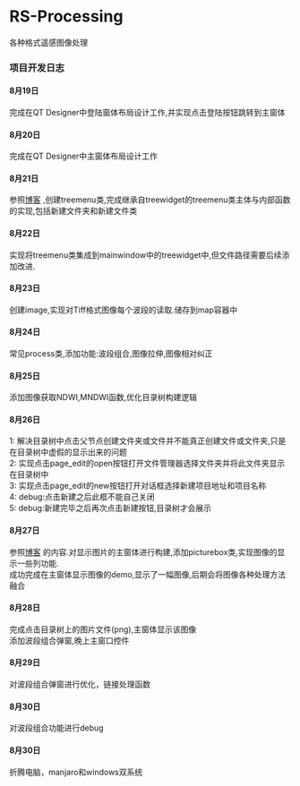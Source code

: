 # RS-Processing

各种格式遥感图像处理

### 项目开发日志

#### **8月19日**

完成在QT Designer中登陆窗体布局设计工作,并实现点击登陆按钮跳转到主窗体

#### **8月20日**

完成在QT Designer中主窗体布局设计工作

#### **8月21日**

参照<a href="https://blog.csdn.net/qq_37386287/article/details/107885260" target="_blank">博客</a>
,创建treemenu类,完成继承自treewidget的treemenu类主体与内部函数的实现,包括新建文件夹和新建文件类

#### **8月22日**

实现将treemenu类集成到mainwindow中的treewidget中,但文件路径需要后续添加改进.

#### **8月23日**

创建image,实现对Tiff格式图像每个波段的读取.储存到map容器中

#### **8月24日**

常见process类,添加功能:波段组合,图像拉伸,图像相对纠正

#### **8月25日**

添加图像获取NDWI,MNDWI函数,优化目录树构建逻辑

#### **8月26日**

1: 解决目录树中点击父节点创建文件夹或文件并不能真正创建文件或文件夹,只是在目录树中虚假的显示出来的问题  
2: 实现点击page_edit的open按钮打开文件管理器选择文件夹并将此文件夹显示在目录树中  
3: 实现点击page_edit的new按钮打开对话框选择新建项目地址和项目名称  
4: debug:点击新建之后此框不能自己关闭                     
5: debug:新建完毕之后再次点击新建按钮,目录树才会展示

#### **8月27日**

参照<a href="https://blog.csdn.net/liyuanbhu/article/details/46687495">博客</a>
的内容.对显示图片的主窗体进行构建,添加picturebox类,实现图像的显示一些列功能.  
成功完成在主窗体显示图像的demo,显示了一幅图像,后期会将图像各种处理方法融合

#### **8月28日**

完成点击目录树上的图片文件(png),主窗体显示该图像  
添加波段组合弹窗,晚上主窗口控件

#### **8月29日**
对波段组合弹窗进行优化，链接处理函数

#### **8月30日**
对波段组合功能进行debug

#### **8月30日**
折腾电脑，manjaro和windows双系统
